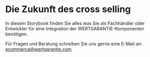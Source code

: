 # Die Zukunft des cross selling

In diesem Storybook finden Sie alles was Sie als Fachhändler oder Entwickler für eine Integration der WERTGARANTIE-Komponenten benötigen.

Für Fragen und Beratung schreiben Sie uns gerne eine E-Mail an: <a href="mailto:ecommerce@wertgarantie.com">ecommerce@wertgarantie.com</a>.